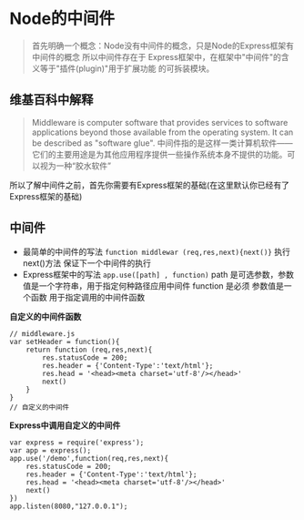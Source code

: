 # Node的中间件
> 首先明确一个概念：Node没有中间件的概念，只是Node的Express框架有中间件的概念
所以中间件存在于 Express框架中，在框架中"中间件"的含义等于"插件(plugin)"用于扩展功能
的可拆装模块。

## 维基百科中解释
> Middleware is computer software that provides services to software applications beyond those available from the operating system. It can be described as "software glue". 中间件指的是这样一类计算机软件——它们的主要用途是为其他应用程序提供一些操作系统本身不提供的功能。可以视为一种“胶水软件”

所以了解中间件之前，首先你需要有Express框架的基础(在这里默认你已经有了Express框架的基础)

## 中间件
- 最简单的中间件的写法 ```function middlewar (req,res,next){next()}```
  执行next()方法 保证下一个中间件的执行
- Express框架中的写法 ```app.use([path] , function)```
  path 是可选参数，参数值是一个字符串，用于指定何种路径应用中间件
  function 是必须  参数值是一个函数    用于指定调用的中间件函数

**自定义的中间件函数**
```
// middleware.js
var setHeader = function(){
	return function (req,res,next){
		res.statusCode = 200;
		res.header = {'Content-Type':'text/html'};
		res.head = '<head><meta charset='utf-8'/></head>'
		next()
	}
}
// 自定义的中间件
```

**Express中调用自定义的中间件**
```
var express = require('express');
var app = express();
app.use('/demo',function(req,res,next){
	res.statusCode = 200;
	res.header = {'Content-Type':'text/html'};
	res.head = '<head><meta charset='utf-8'/></head>'
	next()
})
app.listen(8080,"127.0.0.1");
```